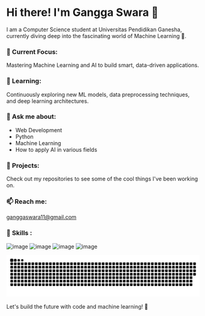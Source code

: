 # Hi there! I'm Gangga Swara 👋

I am a Computer Science student at Universitas Pendidikan Ganesha, currently diving deep into the fascinating world of Machine Learning 🤖.

### 🔭 Current Focus:

Mastering Machine Learning and AI to build smart, data-driven applications.

### 🌱 Learning:

Continuously exploring new ML models, data preprocessing techniques, and deep learning architectures.

### 💬 Ask me about:

- Web Development
- Python
- Machine Learning
- How to apply AI in various fields

### 📂 Projects:

Check out my repositories to see some of the cool things I've been working on.

### 📫 Reach me:

ganggaswara11@gmail.com


### 🔱 Skills :

![image](https://img.shields.io/badge/HTML5-E34F26?style=for-the-badge&logo=html5&logoColor=white) ![image](https://img.shields.io/badge/CSS3-1572B6?style=for-the-badge&logo=css3&logoColor=white) ![image](https://img.shields.io/badge/JavaScript-323330?style=for-the-badge&logo=javascript&logoColor=F7DF1E) ![image](https://img.shields.io/badge/Python-FFD43B?style=for-the-badge&logo=python&logoColor=blue)


![GitHub Contribution Grid Snake](github-contribution-grid-snake-dark.svg)

Let's build the future with code and machine learning! 🚀
